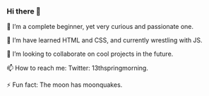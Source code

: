 ### Hi there 👋



  🔭 I’m a complete beginner, yet very curious and passionate one. 
  
  🌱 I’m have learned HTML and CSS, and currently wrestling with JS.
  
  👯 I’m looking to collaborate on cool projects in the future.
  
  📫 How to reach me: Twitter: 13thspringmorning.
  
  ⚡ Fun fact: The moon has moonquakes.
